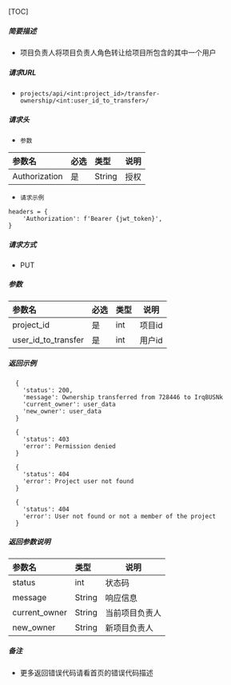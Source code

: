 

[TOC]
    
##### 简要描述

- 项目负责人将项目负责人角色转让给项目所包含的其中一个用户

##### 请求URL
- ` projects/api/<int:project_id>/transfer-ownership/<int:user_id_to_transfer>/ `

##### 请求头
- ` 参数 `

| 参数名          |必选| 类型     | 说明 |
|:-------------|:---|:-------|----|
| Authorization |是  | String | 授权 |


- ` 请求示例 `

``` 
headers = {
    'Authorization': f'Bearer {jwt_token}',
}
```
  
##### 请求方式
- PUT

##### 参数

| 参数名        |必选| 类型  | 说明   |
|:-----------|:---|:----|------|
| project_id |是  | int | 项目id |
| user_id_to_transfer    |是  | int | 用户id |

##### 返回示例 

``` 
  {
    'status': 200, 
    'message': Ownership transferred from 728446 to IrqBUSNk
    'current_owner': user_data
    'new_owner': user_data
  }
  
  {
    'status': 403
    'error': Permission denied
  }
  
  {
    'status': 404
    'error': Project user not found
  }
  
  {
    'status': 404
    'error': User not found or not a member of the project
  }
```

##### 返回参数说明 

| 参数名        | 类型     | 说明      |
|:-----------|:-------|---------|
| status     | int    | 状态码     |
| message    | String | 响应信息    |
| current_owner       | String   | 当前项目负责人 |
| new_owner | String | 新项目负责人  |


##### 备注 

- 更多返回错误代码请看首页的错误代码描述





